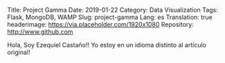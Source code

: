 Title: Project Gamma
Date: 2019-01-22
Category: Data Visualization
Tags: Flask, MongoDB, WAMP
Slug: project-gamma
Lang: es
Translation: true
headerimage: https://via.placeholder.com/1920x1080
Repository: http://www.github.com

Hola, Soy Ezequiel Castaño!! Yo estoy en un idioma distinto al artículo original!

<!-- PELICAN_END_SUMMARY -->
